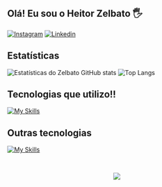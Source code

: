## Olá! Eu sou o Heitor Zelbato 🖐️

[![Instagram](https://img.shields.io/badge/Instagram-E4405F?style=for-the-badge&logo=instagram&logoColor=white)](https://instagram.com/heitor__a.ndre)
[![Linkedin](https://img.shields.io/badge/LinkedIn-0077B5?style=for-the-badge&logo=linkedin&logoColor=white)](https://www.linkedin.com/in/heitor-zelbato-9693a92a0/?originalSubdomain=br)

## Estatísticas

![Estatísticas do Zelbato GitHub stats](https://github-readme-stats.vercel.app/api?username=Zelbato&show_icons=true&theme=radical) ![Top Langs](https://github-readme-stats.vercel.app/api/top-langs/?username=Zelbato&layout=compact)<br>



## Tecnologias que utilizo!!

[![My Skills](https://skillicons.dev/icons?i=js,html,css,bootstrap,sass,tailwind,mysql,php)](https://skillicons.dev)
  
  ## Outras tecnologias

  [![My Skills](https://skillicons.dev/icons?i=ps,ai,figma,androidstudio,vscode)](https://skillicons.dev)
 
</div><br/>

<div align="center">

![](https://komarev.com/ghpvc/?username=Zelbato&style=for-the-badge&label=VISUALIZAÇÕES+NO+PERFIL)
</div>




